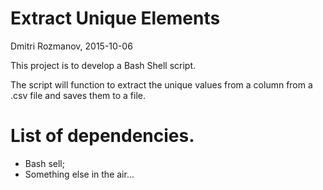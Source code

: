 
# Extract Unique Elements
Dmitri Rozmanov, 2015-10-06

This project is to develop a Bash Shell script.

The script will function to extract the unique values from a column from a .csv file and saves them to a file.


# List of dependencies.

* Bash sell;
* Something else in the air...




